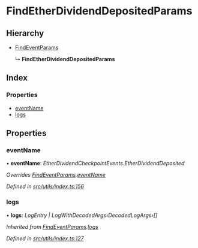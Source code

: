 # FindEtherDividendDepositedParams

## Hierarchy

* [FindEventParams](../interfaces/_utils_index_.findeventparams.md)

  ↳ **FindEtherDividendDepositedParams**

## Index

### Properties

* [eventName](../interfaces/_utils_index_.findetherdividenddepositedparams.md#eventname)
* [logs](../interfaces/_utils_index_.findetherdividenddepositedparams.md#logs)

## Properties

### eventName

• **eventName**: _EtherDividendCheckpointEvents.EtherDividendDeposited_

_Overrides_ [_FindEventParams_](../interfaces/_utils_index_.findeventparams.md)_._[_eventName_](../interfaces/_utils_index_.findeventparams.md#eventname)

_Defined in_ [_src/utils/index.ts:156_](https://github.com/PolymathNetwork/polymath-sdk/blob/e8bbc1e/src/utils/index.ts#L156)

### logs

• **logs**: _LogEntry \| LogWithDecodedArgs‹DecodedLogArgs›\[\]_

_Inherited from_ [_FindEventParams_](../interfaces/_utils_index_.findeventparams.md)_._[_logs_](../interfaces/_utils_index_.findeventparams.md#logs)

_Defined in_ [_src/utils/index.ts:127_](https://github.com/PolymathNetwork/polymath-sdk/blob/e8bbc1e/src/utils/index.ts#L127)


